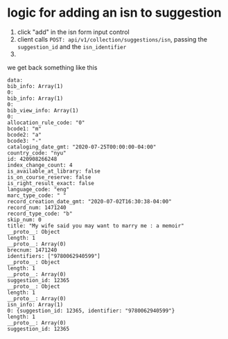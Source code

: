 # logic for adding an isn to suggestion

1. click "add" in the isn form input control
1. client calls `POST: api/v1/collection/suggestions/isn`, passing the `suggestion_id` and the `isn_identifier`
1. 

we get back something like this
```
data:
bib_info: Array(1)
0:
bib_info: Array(1)
0:
bib_view_info: Array(1)
0:
allocation_rule_code: "0"
bcode1: "m"
bcode2: "a"
bcode3: "-"
cataloging_date_gmt: "2020-07-25T00:00:00-04:00"
country_code: "nyu"
id: 420908266248
index_change_count: 4
is_available_at_library: false
is_on_course_reserve: false
is_right_result_exact: false
language_code: "eng"
marc_type_code: " "
record_creation_date_gmt: "2020-07-02T16:30:38-04:00"
record_num: 1471240
record_type_code: "b"
skip_num: 0
title: "My wife said you may want to marry me : a memoir"
__proto__: Object
length: 1
__proto__: Array(0)
brecnum: 1471240
identifiers: ["9780062940599"]
__proto__: Object
length: 1
__proto__: Array(0)
suggestion_id: 12365
__proto__: Object
length: 1
__proto__: Array(0)
isn_info: Array(1)
0: {suggestion_id: 12365, identifier: "9780062940599"}
length: 1
__proto__: Array(0)
suggestion_id: 12365


```
